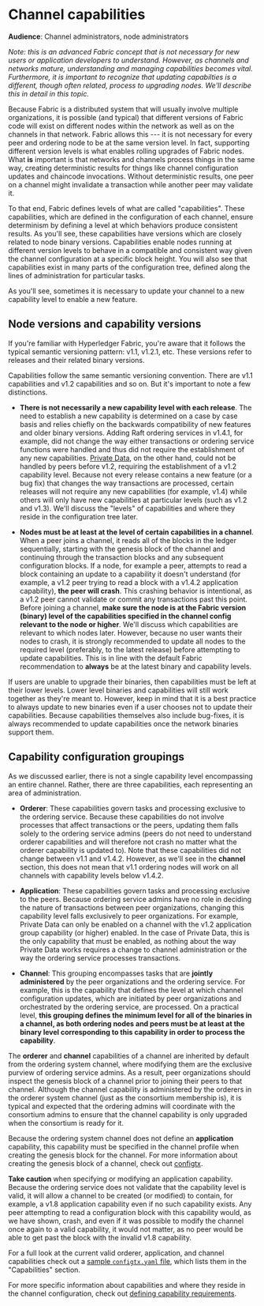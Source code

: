 # Channel capabilities

**Audience**: Channel administrators, node administrators

*Note: this is an advanced Fabric concept that is not necessary for new
users or application developers to understand. However, as channels and
networks mature, understanding and managing capabilities becomes vital.
Furthermore, it is important to recognize that updating capabilties is a
different, though often related, process to upgrading nodes. We'll describe
this in detail in this topic.*

Because Fabric is a distributed system that will usually involve multiple
organizations, it is
possible (and typical) that different versions of Fabric code will exist on
different nodes within the network as well as on the channels in that network.
Fabric allows this --- it is not necessary for every peer and ordering node to
be at the same version level. In fact, supporting different version levels
is what enables rolling upgrades of Fabric nodes. 
What **is** important is that networks and channels
process things in the same way, creating deterministic results for things like
channel configuration updates and chaincode invocations. Without deterministic
results, one peer on a channel might invalidate a transaction while another peer
may validate it.

To that end, Fabric defines levels of what are called "capabilities". These
capabilities, which are defined in the configuration of each channel, ensure
determinism by defining a level at which behaviors produce consistent results.
As you'll see, these capabilities have versions which are closely related to
node binary versions. Capabilities enable nodes running at different version
levels to behave in a compatible and consistent way given the channel
configuration at a specific block height. You will also see that capabilities
exist in many parts of the configuration tree, defined along the lines of
administration for particular tasks.

As you'll see, sometimes it is necessary to update your channel to a new
capability level to enable a new feature.

## Node versions and capability versions

If you're familiar with Hyperledger Fabric, you're aware that it follows the
typical semantic versioning pattern: v1.1, v1.2.1, etc. These versions refer to
releases and their related binary versions.

Capabilities follow the same semantic versioning convention. There are v1.1
capabilities and v1.2 capabilities and so on. But it's important to note a few
distinctions.

* **There is not necessarily a new capability level with each release**.
  The need to establish a new capability is determined on a case by case basis
  and relies chiefly on the backwards compatibility of new features and older
  binary versions. Adding Raft ordering services in v1.4.1, for example, did not
  change the way either transactions or ordering service functions were handled
  and thus did not require the establishment of any new capabilities.
  [Private Data](./private-data/private-data.html), on the other hand, could not
  be handled by peers before v1.2, requiring the establishment of a v1.2
  capability level. Because not every release contains a new feature (or a bug
  fix) that changes the way transactions are processed, certain releases will not
  require any new capabilities (for example, v1.4) while others will only have new
  capabilities at particular levels (such as v1.2 and v1.3). We'll discuss the
  "levels" of capabilities and where they reside in the configuration tree later.


* **Nodes must be at least at the level of certain capabilities in a channel**.
  When a peer joins a channel, it reads all of the blocks in the ledger sequentially,
  starting with the genesis block of the channel and continuing through the
  transaction blocks and any subsequent configuration blocks. If a node,
  for example a peer, attempts to read a block containing an update to a
  capability it doesn't understand (for example, a v1.2 peer trying to read
  a block with a v1.4.2 application capability), **the peer will crash**. This
  crashing behavior is intentional, as a v1.2 peer cannot validate or commit any
  transactions past this point. Before joining a channel, **make sure the node is
  at the Fabric version (binary) level of the capabilities specified in the
  channel config relevant to the node or higher**. We'll discuss which
  capabilities are relevant to which nodes later. However, because no user wants
  their nodes to crash, it is strongly recommended to update all nodes to the
  required level (preferably, to the latest release) before attempting to update
  capabilities. This is in line with the default Fabric recommendation to
  **always** be at the latest binary and capability levels.

If users are unable to upgrade their binaries, then capabilities must be left at
their lower levels. Lower level binaries and capabilities will still work
together as they're meant to. However, keep in mind that it is a best practice
to always update to new binaries even if a user chooses not to update their
capabilities. Because capabilities themselves also include bug-fixes, it is
always recommended to update capabilities once the network binaries support them.

## Capability configuration groupings

As we discussed earlier, there is not a single capability level encompassing an
entire channel. Rather, there are three capabilities, each representing an area of
administration.

* **Orderer**: These capabilities govern tasks and processing exclusive to the
  ordering service. Because these capabilities do not involve processes that
  affect transactions or the peers, updating them falls solely to the ordering
  service admins (peers do not need to understand orderer capabilities and will
  therefore not crash no matter what the orderer capability is updated to). Note
  that these capabilities did not change between v1.1 and v1.4.2. However, as
  we'll see in the **channel** section, this does not mean that v1.1 ordering
  nodes will work on all channels with capability levels below v1.4.2.

* **Application**: These capabilities govern tasks and processing exclusive to
  the peers. Because ordering service admins have no role in deciding the nature
  of transactions between peer organizations, changing this capability level
  falls exclusively to peer organizations. For example, Private Data can only be
  enabled on a channel with the v1.2 application group capability (or higher)
  enabled. In the case of Private Data, this is the only capability that must be
  enabled, as nothing about the way Private Data works requires a change to
  channel administration or the way the ordering service processes transactions.

* **Channel**: This grouping encompasses tasks that are **jointly administered**
  by the peer organizations and the ordering service. For example, this is the
  capability that defines the level at which channel configuration updates, which
  are initiated by peer organizations and orchestrated by the ordering service, are
  processed. On a practical level, **this grouping defines the minimum level for
  all of the binaries in a channel, as both ordering nodes and peers must be at
  least at the binary level corresponding to this capability in order to process
  the capability**.

The **orderer** and **channel** capabilities of a channel are inherited by
default from the ordering system channel, where modifying them are the exclusive
purview of ordering service admins. As a result, peer organizations should
inspect the genesis block of a channel prior to joining their peers to that
channel. Although the channel capability is administered by the orderers in the
orderer system channel (just as the consortium membership is), it is typical and
expected that the ordering admins will coordinate with the consortium admins to
ensure that the channel capability is only upgraded when the consortium is ready
for it.

Because the ordering system channel does not define an **application**
capability, this capability must be specified in the channel profile when
creating the genesis block for the channel. For more information about creating
the genesis block of a channel, check out [configtx](configtx.html).

**Take caution** when specifying or modifying an application capability. Because
the ordering service does not validate that the capability level is valid, it will
allow a channel to be created (or modified) to contain, for example, a v1.8
application capability even if no such capability exists. Any peer attempting to
read a configuration block with this capability would, as we have shown, crash,
and even if it was possible to modify the channel once again to a valid capability,
it would not matter, as no peer would be able to get past the block with the
invalid v1.8 capability.

For a full look at the current valid orderer, application, and channel capabilities
check out a [sample `configtx.yaml` file](http://github.com/hyperledger/fabric/blob/master/sampleconfig/configtx.yaml),
which lists them in the "Capabilities" section.

For more specific information about capabilities and where they reside in the channel
configuration, check out [defining capability requirements](capability_requirements.html).

<!--- Licensed under Creative Commons Attribution 4.0 International License
https://creativecommons.org/licenses/by/4.0/ -->